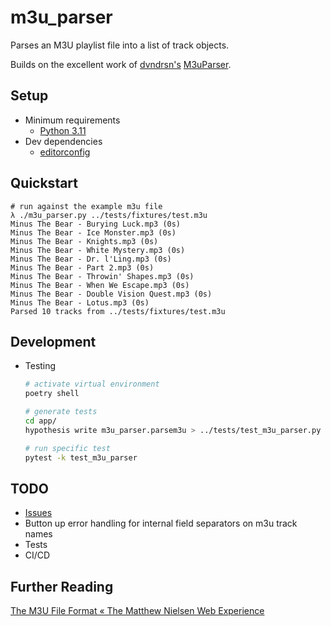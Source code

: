 # m3u_parser

Parses an M3U playlist file into a list of track objects.

Builds on the excellent work of [dvndrsn's](https://github.com/dvndrsn) [M3uParser](https://github.com/dvndrsn/M3uParser).

## Setup
* Minimum requirements
  * [Python 3.11](https://www.python.org/downloads/)
* Dev dependencies
  * [editorconfig](https://editorconfig.org/)

## Quickstart
```
# run against the example m3u file
λ ./m3u_parser.py ../tests/fixtures/test.m3u 
Minus The Bear - Burying Luck.mp3 (0s)
Minus The Bear - Ice Monster.mp3 (0s)
Minus The Bear - Knights.mp3 (0s)
Minus The Bear - White Mystery.mp3 (0s)
Minus The Bear - Dr. l'Ling.mp3 (0s)
Minus The Bear - Part 2.mp3 (0s)
Minus The Bear - Throwin' Shapes.mp3 (0s)
Minus The Bear - When We Escape.mp3 (0s)
Minus The Bear - Double Vision Quest.mp3 (0s)
Minus The Bear - Lotus.mp3 (0s)
Parsed 10 tracks from ../tests/fixtures/test.m3u
```

## Development
* Testing
    ```bash
    # activate virtual environment
    poetry shell
    
    # generate tests
    cd app/
    hypothesis write m3u_parser.parsem3u > ../tests/test_m3u_parser.py

    # run specific test
    pytest -k test_m3u_parser
    ```

## TODO
* [Issues](https://github.com/pythoninthegrass/m3u_parser/issues)
* Button up error handling for internal field separators on m3u track names
* Tests
* CI/CD

## Further Reading
[The M3U File Format « The Matthew Nielsen Web Experience](https://web.archive.org/web/20180809050707/http://n4k3d.com/the-m3u-file-format)
